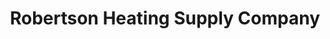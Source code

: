 ---
title: "Robertson Heating Supply Company"
url: /alliance/robertson-heating-supply-company/
shop: wholesale
---